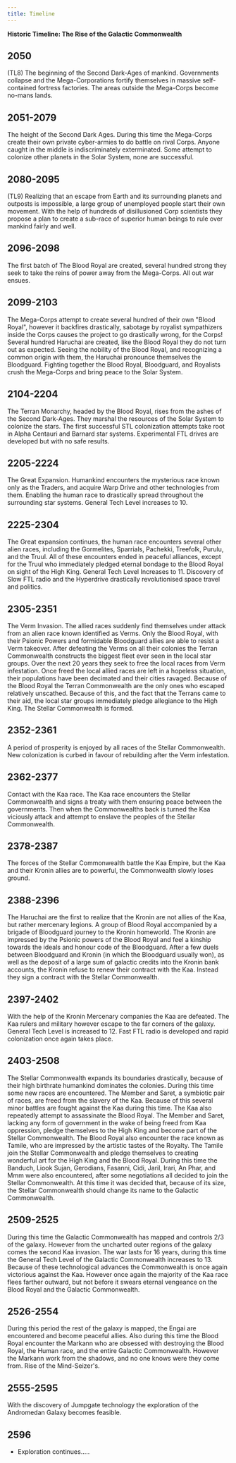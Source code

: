 ```yaml
---
title: Timeline
---
```


**Historic Timeline: The Rise of the Galactic Commonwealth**

## 2050
 (TL8) The beginning of the Second Dark-Ages of mankind. Governments
collapse and the Mega-Corporations fortify themselves in massive self-contained
fortress factories. The areas outside the Mega-Corps become no-mans lands.

## 2051-2079
 The height of the Second Dark Ages. During this time the
Mega-Corps create their own private cyber-armies to do battle on rival
Corps. Anyone caught in the middle is indiscriminately exterminated.
Some attempt to colonize other planets in the Solar System, none are
successful.

## 2080-2095
 (TL9) Realizing that an escape from Earth and its surrounding
planets and outposts is impossible, a large group of unemployed people
start their own movement. With the help of hundreds of disillusioned
Corp scientists they propose a plan to create a sub-race of superior
human beings to rule over mankind fairly and well.

## 2096-2098
 The first batch of The Blood Royal are created, several
hundred strong they seek to take the reins of power away from the
Mega-Corps. All out war ensues.

## 2099-2103
 The Mega-Corps attempt to create several hundred of their own
"Blood Royal", however it backfires drastically, sabotage by royalist
sympathizers inside the Corps causes the project to go drastically
wrong, for the Corps! Several hundred Haruchai are created, like the
Blood Royal they do not turn out as expected. Seeing the nobility of the
Blood Royal, and recognizing a common origin with them, the Haruchai
pronounce themselves the Bloodguard. Fighting together the Blood Royal,
Bloodguard, and Royalists crush the Mega-Corps and bring peace to the
Solar System.

## 2104-2204
 The Terran Monarchy, headed by the Blood Royal, rises from the
ashes of the Second Dark-Ages. They marshal the resources of the Solar
System to colonize the stars. The first successful STL colonization
attempts take root in Alpha Centauri and Barnard star systems.
Experimental FTL drives are developed but with no safe results.

## 2205-2224
 The Great Expansion. Humankind encounters the mysterious race
known only as the Traders, and acquire Warp Drive and other technologies
from them. Enabling the human race to drastically spread throughout the
surrounding star systems. General Tech Level increases to 10.

## 2225-2304
 The Great expansion continues, the human race encounters
several other alien races, including the Gormelites, Sparrials,
Pachekki, Treefolk, Purulu, and the Truul. All of these encounters ended
in peaceful alliances, except for the Truul who immediately pledged
eternal bondage to the Blood Royal on sight of the High King. General
Tech Level Increases to 11. Discovery of Slow FTL radio and the
Hyperdrive drastically revolutionised space travel and politics.

## 2305-2351
 The Verm Invasion. The allied races suddenly find themselves
under attack from an alien race known identified as Verms. Only the
Blood Royal, with their Psionic Powers and formidable Bloodguard allies
are able to resist a Verm takeover. After defeating the Verms on all
their colonies the Terran Commonwealth constructs the biggest fleet ever
seen in the local star groups. Over the next 20 years they seek to free
the local races from Verm infestation. Once freed the local allied races
are left in a hopeless situation, their populations have been decimated
and their cities ravaged. Because of the Blood Royal the Terran
Commonwealth are the only ones who escaped relatively unscathed. Because
of this, and the fact that the Terrans came to their aid, the local star
groups immediately pledge allegiance to the High King. The Stellar
Commonwealth is formed.

## 2352-2361
 A period of prosperity is enjoyed by all races of the Stellar
Commonwealth. New colonization is curbed in favour of rebuilding after
the Verm infestation.

## 2362-2377
 Contact with the Kaa race. The Kaa race encounters the Stellar
Commonwealth and signs a treaty with them ensuring peace between the
governments. Then when the Commonwealths back is turned the Kaa
viciously attack and attempt to enslave the peoples of the Stellar
Commonwealth.

## 2378-2387
 The forces of the Stellar Commonwealth battle the Kaa Empire,
but the Kaa and their Kronin allies are to powerful, the Commonwealth
slowly loses ground.

## 2388-2396
 The Haruchai are the first to realize that the Kronin are not
allies of the Kaa, but rather mercenary legions. A group of Blood Royal
accompanied by a brigade of Bloodguard journey to the Kronin homeworld.
The Kronin are impressed by the Psionic powers of the Blood Royal and
feel a kinship towards the ideals and honour code of the Bloodguard.
After a few duels between Bloodguard and Kronin (in which the Bloodguard
usually won), as well as the deposit of a large sum of galactic credits
into the Kronin bank accounts, the Kronin refuse to renew their contract
with the Kaa. Instead they sign a contract with the Stellar
Commonwealth.

## 2397-2402
 With the help of the Kronin Mercenary companies the Kaa are
defeated. The Kaa rulers and military however escape to the far corners
of the galaxy. General Tech Level is increased to 12. Fast FTL radio is
developed and rapid colonization once again takes place.

## 2403-2508
 The Stellar Commonwealth expands its boundaries drastically,
because of their high birthrate humankind dominates the colonies. During
this time some new races are encountered. The Member and Saret, a
symbiotic pair of races, are freed from the slavery of the Kaa. Because
of this several minor battles are fought against the Kaa during this
time. The Kaa also repeatedly attempt to assassinate the Blood Royal.
The Member and Saret, lacking any form of government in the wake of being
freed from Kaa oppression, pledge themselves to the High King and become
part of the Stellar Commonwealth. The Blood Royal also encounter the
race known as Tamile, who are impressed by the artistic tastes of the
Royalty. The Tamile join the Stellar Commonwealth and pledge themselves
to creating wonderful art for the High King and the Blood Royal. During
this time the Banduch, Liook Sujan, Gerodians, Fasanni, Cidi, Jaril,
Irari, An Phar, and Mmm were also encountered, after some negotiations
all decided to join the Stellar Commonwealth. At this time it was
decided that, because of its size, the Stellar Commonwealth should
change its name to the Galactic Commonwealth.

## 2509-2525
 During this time the Galactic Commonwealth has mapped and
controls 2/3 of the galaxy. However from the uncharted outer regions of
the galaxy comes the second Kaa invasion. The war lasts for 16 years,
during this time the General Tech Level of the Galactic Commonwealth
increases to 13. Because of these technological advances the
Commonwealth is once again victorious against the Kaa. However once
again the majority of the Kaa race flees farther outward, but not before
it swears eternal vengeance on the Blood Royal and the Galactic
Commonwealth.

## 2526-2554
 During this period the rest of the galaxy is mapped, the Engai
are encountered and become peaceful allies. Also during this time the
Blood Royal encounter the Markann who are obsessed with destroying the
Blood Royal, the Human race, and the entire Galactic Commonwealth.
However the Markann work from the shadows, and no one knows were they
come from. Rise of the Mind-Seizer's.

## 2555-2595
 With the discovery of Jumpgate technology the exploration of
the Andromedan Galaxy becomes feasible.

## 2596
+ Exploration continues.....
